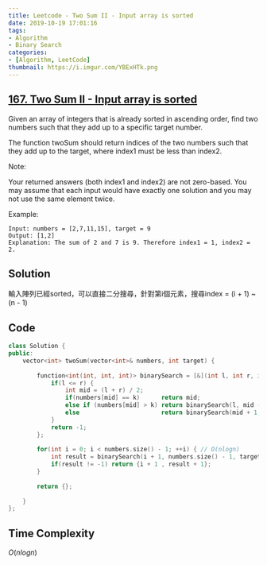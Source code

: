 ```yaml
---
title: Leetcode - Two Sum II - Input array is sorted
date: 2019-10-19 17:01:16
tags:
- Algorithm
- Binary Search
categories:
- [Algorithm, LeetCode]
thumbnail: https://i.imgur.com/YBExHTk.png
---
```


## [167. Two Sum II - Input array is sorted](https://leetcode.com/problems/two-sum-ii-input-array-is-sorted/)

Given an array of integers that is already sorted in ascending order, find two numbers such that they add up to a specific target number.

The function twoSum should return indices of the two numbers such that they add up to the target, where index1 must be less than index2.

Note:

Your returned answers (both index1 and index2) are not zero-based.
You may assume that each input would have exactly one solution and you may not use the same element twice.

Example:

```
Input: numbers = [2,7,11,15], target = 9
Output: [1,2]
Explanation: The sum of 2 and 7 is 9. Therefore index1 = 1, index2 = 2.
```

<!-- more -->

## Solution

輸入陣列已經sorted，可以直接二分搜尋，針對第i個元素，搜尋index = (i + 1) ~ (n - 1)

## Code

```cpp
class Solution {
public:
    vector<int> twoSum(vector<int>& numbers, int target) {
        
        function<int(int, int, int)> binarySearch = [&](int l, int r, int k) {
            if(l <= r) {
                int mid = (l + r) / 2;
                if(numbers[mid] == k)      return mid;
                else if (numbers[mid] > k) return binarySearch(l, mid - 1, k);
                else                       return binarySearch(mid + 1, r, k);
            }  
            return -1;
        };
        
        for(int i = 0; i < numbers.size() - 1; ++i) { // O(nlogn)
            int result = binarySearch(i + 1, numbers.size() - 1, target - numbers[i]);
            if(result != -1) return {i + 1 , result + 1};
        }
        
        return {};
        
    }
};
```

## Time Complexity

$O(nlogn)$